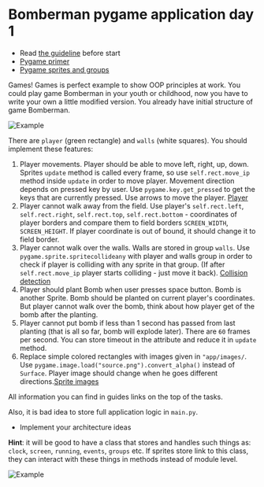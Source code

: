# Bomberman pygame application day 1

- Read [the guideline](https://github.com/mate-academy/py-task-guideline/blob/main/README.md) before start
- [Pygame primer](https://realpython.com/pygame-a-primer/)
- [Pygame sprites and groups](https://kidscancode.org/blog/2016/08/pygame_1-2_working-with-sprites/)

Games! Games is perfect example to show OOP principles at work.
You could play game Bomberman in your youth or childhood, now
you have to write your own a little modified version.
You already have initial structure of game Bomberman.

![Example](https://user-images.githubusercontent.com/80070761/153867128-3e78f7d2-1231-46f2-8e8a-af35caa03e24.png)

There are `player` (green rectangle) and `walls` (white squares).
You should implement these features:
1. Player movements. Player should be able to move left, right, up, down.
Sprites `update` method is called every frame, so use `self.rect.move_ip`
method inside `update` in order to move player. Movement direction depends
on pressed key by user. Use `pygame.key.get_pressed` to get the keys that are
currently pressed. Use arrows to move the player. [Player](https://realpython.com/pygame-a-primer/#sprites)
2. Player cannot walk away from the field. Use player's `self.rect.left`,
`self.rect.right`, `self.rect.top`, `self.rect.bottom` - coordinates of player
borders and compare them to field borders `SCREEN_WIDTH`, `SCREEN_HEIGHT`.
If player coordinate is out of bound, it should change it to field border.
3. Player cannot walk over the walls. Walls are stored in group `walls`.
Use `pygame.sprite.spritecollideany` with player and walls group in order
to check if player is colliding with any sprite in that group. (If after 
`self.rect.move_ip` player starts colliding - just move it back). [Collision detection](https://realpython.com/pygame-a-primer/#collision-detection)
4. Player should plant Bomb when user presses space button. Bomb is another
Sprite. Bomb should be planted on current player's coordinates. But player
cannot walk over the bomb, think about how player get of the bomb after the
planting.
5. Player cannot put bomb if less than 1 second has passed from last planting 
(that is all so far, bomb will explode later). There are `60` frames per second.
You can store timeout in the attribute and reduce it in `update` method.
6. Replace simple colored rectangles with images given in `"app/images/`. Use
`pygame.image.load("source.png").convert_alpha()` instead of `Surface`. Player
image should change when he goes different directions.[Sprite images](https://realpython.com/pygame-a-primer/#sprite-images)

All information you can find in guides links on the top of the tasks.

Also, it is bad idea to store full application logic in `main.py`. 
- Implement your architecture ideas

**Hint**: it will be good to have a class that stores and handles 
such things as: `clock`, `screen`, `running`, `events`, `groups` etc.
If sprites store link to this class, they can interact with these
things in methods instead of module level.

![Example](https://user-images.githubusercontent.com/80070761/153866858-de575692-0b47-4a29-97cd-4326fde4dbb0.gif)
